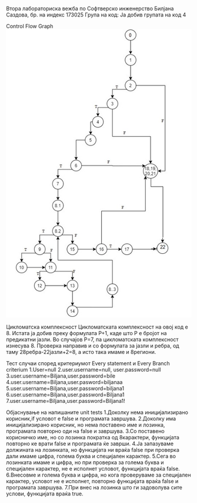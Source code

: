 Втора лабораториска вежба по Софтверско инженерство
Билјана Саздова, бр. на индекс 173025
Група на код:
Ја добив групата на код 4

Control Flow Graph
![CFG](/SI_lab2_173025/CFG_173025.jpg)

Цикломатска комплексност
Цикломатската комплексност на овој код е 8. 
Истата ја добив преку формулата P+1, каде што P е бројот на предикатни јазли. 
Во случајoв P=7, па цикломатската комплексност изнесува 8.
Проверка направив и со формулата за јазли и ребра, од таму 28ребра-22јазли+2=8, а исто така имаме и 8региони.

Тест случаи според критериумот Every statement и Every Branch criterium	
1.User=null	
2.user.username=null, user.password=null	
3.user.username=Biljana,user.password=bile	
4.user.username=Biljana,user.pasword=biljanaa	
5.user.username=Biljana,user.password=biljana1	
6.user.username=Biljana,user.password=Biljana1	
7.user.username=Biljana,user.password=Biljana1!	

Објаснување на напишаните unit tests
1.Доколку нема иницијализирано корисник,if условот е false и програмата завршува.
2.Доколку има иницијализирано корисник, но нема поставено име и лозинка, програмата повторно оди на false и завршува.
3.Со поставено корисничко име, но со лозинка пократка од 8карактери, функцијата повторно ке врати false и програмата ќе заврши.
4.Ја запазуваме должината на лозинката, но функцијата ни враќа false при проверка дали имаме цифра, голема буква и специјален карактер.
5.Сега во лозинката имаме и цифра, но при проверка за голема буква и специјален карактер, не е исполнет условот, функцијата враќа false.
6.Внесовме и голема буква и цифра, но кога проверуваме за специјален карактер, условот не е исполнет, повторно функцијата враќа false и програмата завршува.
7.При внес на лозинка што ги задоволува сите услови, функцијата враќа true.

